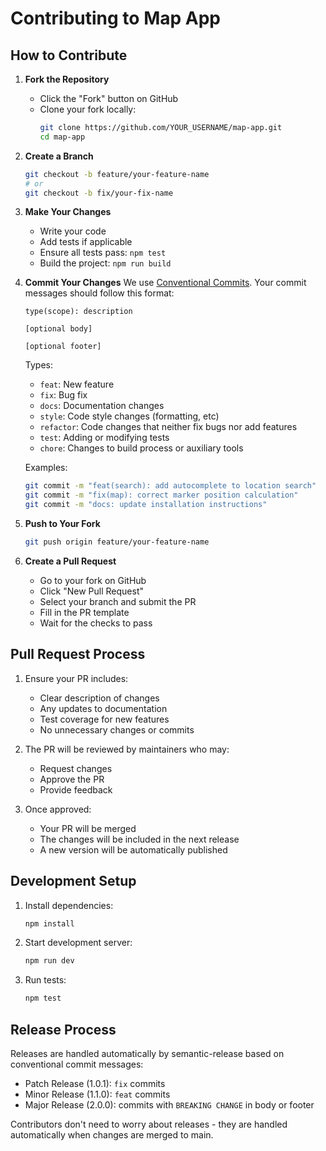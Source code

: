 # Contributing to Map App

## How to Contribute

1. **Fork the Repository**
   - Click the "Fork" button on GitHub
   - Clone your fork locally:
     ```bash
     git clone https://github.com/YOUR_USERNAME/map-app.git
     cd map-app
     ```

2. **Create a Branch**
   ```bash
   git checkout -b feature/your-feature-name
   # or
   git checkout -b fix/your-fix-name
   ```

3. **Make Your Changes**
   - Write your code
   - Add tests if applicable
   - Ensure all tests pass: `npm test`
   - Build the project: `npm run build`

4. **Commit Your Changes**
   We use [Conventional Commits](https://www.conventionalcommits.org/). Your commit messages should follow this format:
   ```
   type(scope): description

   [optional body]

   [optional footer]
   ```
   Types:
   - `feat`: New feature
   - `fix`: Bug fix
   - `docs`: Documentation changes
   - `style`: Code style changes (formatting, etc)
   - `refactor`: Code changes that neither fix bugs nor add features
   - `test`: Adding or modifying tests
   - `chore`: Changes to build process or auxiliary tools

   Examples:
   ```bash
   git commit -m "feat(search): add autocomplete to location search"
   git commit -m "fix(map): correct marker position calculation"
   git commit -m "docs: update installation instructions"
   ```

5. **Push to Your Fork**
   ```bash
   git push origin feature/your-feature-name
   ```

6. **Create a Pull Request**
   - Go to your fork on GitHub
   - Click "New Pull Request"
   - Select your branch and submit the PR
   - Fill in the PR template
   - Wait for the checks to pass

## Pull Request Process

1. Ensure your PR includes:
   - Clear description of changes
   - Any updates to documentation
   - Test coverage for new features
   - No unnecessary changes or commits

2. The PR will be reviewed by maintainers who may:
   - Request changes
   - Approve the PR
   - Provide feedback

3. Once approved:
   - Your PR will be merged
   - The changes will be included in the next release
   - A new version will be automatically published

## Development Setup

1. Install dependencies:
   ```bash
   npm install
   ```

2. Start development server:
   ```bash
   npm run dev
   ```

3. Run tests:
   ```bash
   npm test
   ```

## Release Process

Releases are handled automatically by semantic-release based on conventional commit messages:

- Patch Release (1.0.1): `fix` commits
- Minor Release (1.1.0): `feat` commits
- Major Release (2.0.0): commits with `BREAKING CHANGE` in body or footer

Contributors don't need to worry about releases - they are handled automatically when changes are merged to main. 
